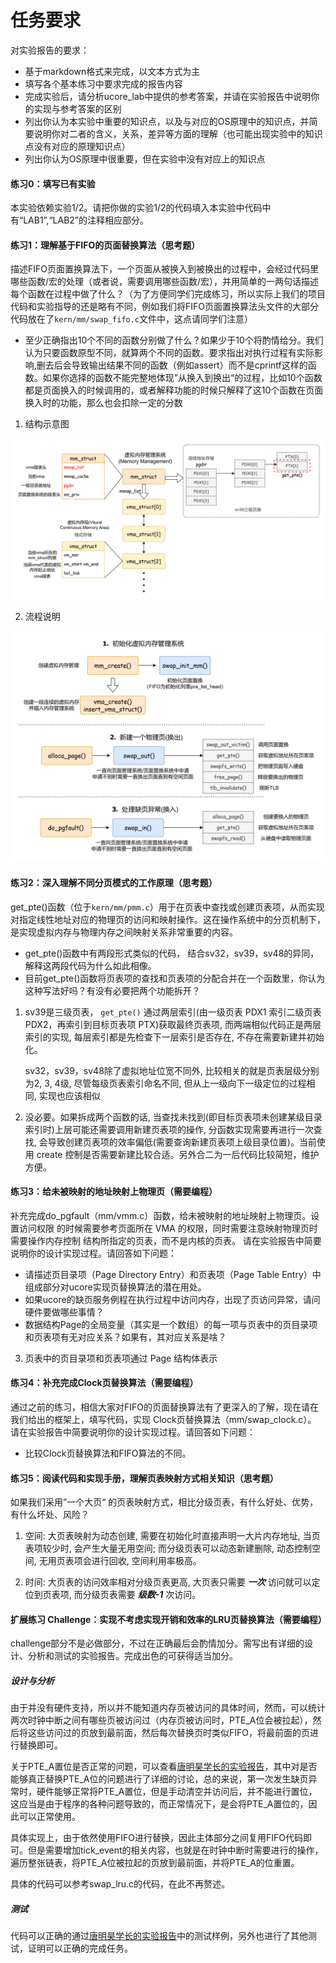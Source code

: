 # 任务要求

对实验报告的要求：
 - 基于markdown格式来完成，以文本方式为主
 - 填写各个基本练习中要求完成的报告内容
 - 完成实验后，请分析ucore_lab中提供的参考答案，并请在实验报告中说明你的实现与参考答案的区别
 - 列出你认为本实验中重要的知识点，以及与对应的OS原理中的知识点，并简要说明你对二者的含义，关系，差异等方面的理解（也可能出现实验中的知识点没有对应的原理知识点）
 - 列出你认为OS原理中很重要，但在实验中没有对应上的知识点
 
#### 练习0：填写已有实验
本实验依赖实验1/2。请把你做的实验1/2的代码填入本实验中代码中有“LAB1”,“LAB2”的注释相应部分。

#### 练习1：理解基于FIFO的页面替换算法（思考题）
描述FIFO页面置换算法下，一个页面从被换入到被换出的过程中，会经过代码里哪些函数/宏的处理（或者说，需要调用哪些函数/宏），并用简单的一两句话描述每个函数在过程中做了什么？（为了方便同学们完成练习，所以实际上我们的项目代码和实验指导的还是略有不同，例如我们将FIFO页面置换算法头文件的大部分代码放在了`kern/mm/swap_fifo.c`文件中，这点请同学们注意）
 - 至少正确指出10个不同的函数分别做了什么？如果少于10个将酌情给分。我们认为只要函数原型不同，就算两个不同的函数。要求指出对执行过程有实际影响,删去后会导致输出结果不同的函数（例如assert）而不是cprintf这样的函数。如果你选择的函数不能完整地体现”从换入到换出“的过程，比如10个函数都是页面换入的时候调用的，或者解释功能的时候只解释了这10个函数在页面换入时的功能，那么也会扣除一定的分数

1. 结构示意图

![alt text](pic/lab3_image1.png)

2. 流程说明

![alt text](pic/lab3_image2.png)

#### 练习2：深入理解不同分页模式的工作原理（思考题）
get_pte()函数（位于`kern/mm/pmm.c`）用于在页表中查找或创建页表项，从而实现对指定线性地址对应的物理页的访问和映射操作。这在操作系统中的分页机制下，是实现虚拟内存与物理内存之间映射关系非常重要的内容。
 - get_pte()函数中有两段形式类似的代码， 结合sv32，sv39，sv48的异同，解释这两段代码为什么如此相像。
 - 目前get_pte()函数将页表项的查找和页表项的分配合并在一个函数里，你认为这种写法好吗？有没有必要把两个功能拆开？

1. 
    sv39是三级页表， `get_pte()` 通过两层索引(由一级页表 PDX1 索引二级页表 PDX2，再索引到目标页表项 PTX)获取最终页表项, 而两端相似代码正是两层索引的实现, 每层索引都是先检查下一层索引是否存在, 不存在需要新建并初始化。

    sv32，sv39，sv48除了虚拟地址位宽不同外, 比较相关的就是页表层级分别为2, 3, 4级, 尽管每级页表索引命名不同, 但从上一级向下一级定位的过程相同, 实现也应该相似

2. 
    没必要。如果拆成两个函数的话, 当查找未找到(即目标页表项未创建某级目录索引时)上层可能还需要调用新建页表项的操作, 分函数实现需要再进行一次查找, 会导致创建页表项的效率偏低(需要查询新建页表项上级目录位置)。当前使用 create 控制是否需要新建比较合适。另外合二为一后代码比较简短，维护方便。


#### 练习3：给未被映射的地址映射上物理页（需要编程）
补充完成do_pgfault（mm/vmm.c）函数，给未被映射的地址映射上物理页。设置访问权限 的时候需要参考页面所在 VMA 的权限，同时需要注意映射物理页时需要操作内存控制 结构所指定的页表，而不是内核的页表。
请在实验报告中简要说明你的设计实现过程。请回答如下问题：
 - 请描述页目录项（Page Directory Entry）和页表项（Page Table Entry）中组成部分对ucore实现页替换算法的潜在用处。
 - 如果ucore的缺页服务例程在执行过程中访问内存，出现了页访问异常，请问硬件要做哪些事情？
 - 数据结构Page的全局变量（其实是一个数组）的每一项与页表中的页目录项和页表项有无对应关系？如果有，其对应关系是啥？

3. 
    页表中的页目录项和页表项通过 Page 结构体表示

#### 练习4：补充完成Clock页替换算法（需要编程）
通过之前的练习，相信大家对FIFO的页面替换算法有了更深入的了解，现在请在我们给出的框架上，填写代码，实现 Clock页替换算法（mm/swap_clock.c）。
请在实验报告中简要说明你的设计实现过程。请回答如下问题：
 - 比较Clock页替换算法和FIFO算法的不同。

#### 练习5：阅读代码和实现手册，理解页表映射方式相关知识（思考题）
如果我们采用”一个大页“ 的页表映射方式，相比分级页表，有什么好处、优势，有什么坏处、风险？

1. 空间: 大页表映射为动态创建, 需要在初始化时直接声明一大片内存地址, 当页表项较少时, 会产生大量无用空间; 而分级页表可以动态新建删除, 动态控制空间, 无用页表项会进行回收, 空间利用率极高。

2. 时间: 大页表的访问效率相对分级页表更高, 大页表只需要 ***一次*** 访问就可以定位到页表项, 而分级页表需要 ***级数-1*** 次访问。

#### 扩展练习 Challenge：实现不考虑实现开销和效率的LRU页替换算法（需要编程）
challenge部分不是必做部分，不过在正确最后会酌情加分。需写出有详细的设计、分析和测试的实验报告。完成出色的可获得适当加分。
##### 设计与分析
由于并没有硬件支持，所以并不能知道内存页被访问的具体时间，然而，可以统计两次时钟中断之间有哪些页被访问过（内存页被访问时，PTE\_A位会被拉起），然后将这些访问过的页放到最前面，然后每次替换页时类似FIFO，将最前面的页进行替换即可。

关于PTE\_A置位是否正常的问题，可以查看[唐明昊学长的实验报告](https://github.com/mh-tang/OperatingSystem/blob/master/labReport/lab3.md)，其中对是否能够真正替换PTE\_A位的问题进行了详细的讨论，总的来说，第一次发生缺页异常时，硬件能够正常将PTE\_A置位，但是手动清空并访问后，并不能进行置位，这应当是由于程序的各种问题导致的，而正常情况下，是会将PTE\_A置位的，因此可以正常使用。

具体实现上，由于依然使用FIFO进行替换，因此主体部分之间复用FIFO代码即可。但是需要增加tick\_event的相关内容，也就是在时钟中断时需要进行的操作，遍历整张链表，将PTE\_A位被拉起的页放到最前面，并将PTE\_A的位重置。

具体的代码可以参考swap_lru.c的代码，在此不再赘述。

##### 测试
代码可以正确的通过[唐明昊学长的实验报告](https://github.com/mh-tang/OperatingSystem/blob/master/labReport/lab3.md)中的测试样例，另外也进行了其他测试，证明可以正确的完成任务。